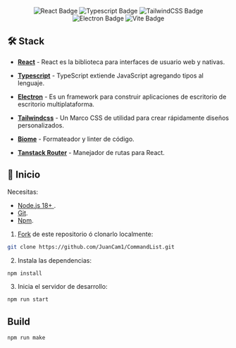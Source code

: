 
<div align="center">

![React Badge](https://img.shields.io/badge/React-20232A?logo=react&logoColor=61DAFB&style=flat)
![Typescript Badge](https://img.shields.io/badge/Typescript-20232A?logo=typescript&logoColor=3178C6&style=flat)
![TailwindCSS Badge](https://img.shields.io/badge/Tailwind_CSS-20232A?logo=tailwind-css&logoColor=38B2AC&style=flat)
![Electron Badge](https://img.shields.io/badge/Electron-20232A?logo=electron&logoColor=2F81FF&style=flat)
![Vite Badge](https://img.shields.io/badge/Vite-20232A?logo=vite&logoColor=646CFF&style=flat)

</div>

## 🛠️ Stack
- [**React**](https://es.react.dev/) - React es la biblioteca para interfaces de usuario web y nativas.

- [**Typescript**](https://www.typescriptlang.org/) - TypeScript extiende JavaScript agregando tipos al lenguaje.

- [**Electron**](https://www.electronjs.org/) - Es un framework para construir aplicaciones de escritorio de escritorio multiplataforma.

- [**Tailwindcss**](https://tailwindcss.com/) - Un Marco CSS de utilidad para crear rápidamente diseños personalizados.

- [**Biome**](https://biomejs.dev/) - Formateador y linter de código.

- [**Tanstack Router**](https://tanstack.com/router/) - Manejador de rutas para React.



## 🚀 Inicio

Necesitas:

- [Node.js 18+ ](https://nodejs.org/en/).
- [Git](https://git-scm.com/).
- [Npm](https://www.npmjs.com/).

1. [Fork](https://github.com/JuanCam1/CommandList.git) de este repositorio ó clonarlo localmente:

```bash
git clone https://github.com/JuanCam1/CommandList.git
```

2. Instala las dependencias:

```bash
npm install
```

3. Inicia el servidor de desarrollo:

```bash
npm run start
```
## Build

```bash
npm run make
```
